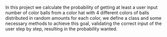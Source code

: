 In this project we calculate the probability of getting at least a user input number of color balls from a color hat with 4 different colors of balls distributed in random amounts for each color, we define a class and some necessary methods to achieve this goal, validating the correct input of the user step by step, resulting in the probability wanted.
